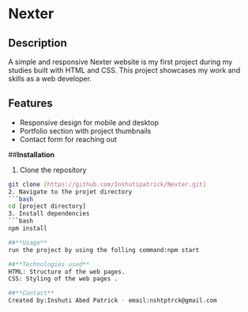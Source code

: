# Nexter

## Description
A simple and responsive Nexter website is my first project during my studies built with HTML and CSS. This project showcases my work and skills as a web developer. 

## Features
- Responsive design for mobile and desktop
- Portfolio section with project thumbnails
- Contact form for reaching out

##**Installation**
1. Clone the repository
```bash
git clone [https://github.com/Inshutipatrick/Nexter.git]
2. Navigate to the projet directory
```bash
cd [project directory]
3. Install dependencies
```bash
npm install

##**Usage**
run the project by using the folling command:npm start

##**Technologies used**
HTML: Structure of the web pages.
CSS: Styling of the web pages .

##**Contact**
Created by:Inshuti Abed Patrick - email:nshtptrck@gmail.com
